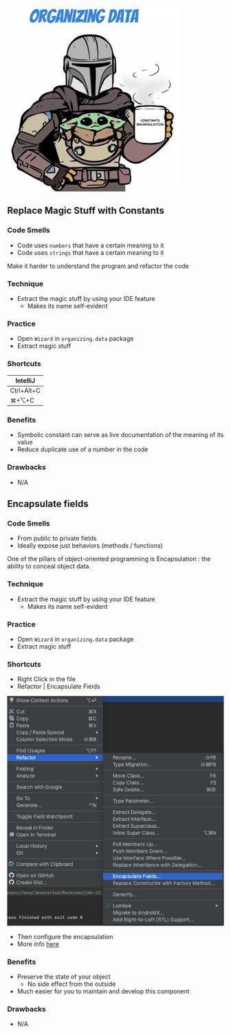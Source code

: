 ![refactoring-journey](img/3-organizing-data.png)

## Replace Magic Stuff with Constants
### Code Smells
* Code uses `numbers` that have a certain meaning to it
* Code uses `strings` that have a certain meaning to it

Make it harder to understand the program and refactor the code

### Technique
* Extract the magic stuff by using your IDE feature
  * Makes its name self-evident

### Practice
* Open `Wizard` in `organizing.data` package
* Extract magic stuff

### Shortcuts
| IntelliJ |
|---|
| Ctrl+Alt+C |
| ⌘+⌥+C |

### Benefits
* Symbolic constant can serve as live documentation of the meaning of its value
* Reduce duplicate use of a number in the code

### Drawbacks
* N/A

## Encapsulate fields
### Code Smells
* From public to private fields
* Ideally expose just behaviors (methods / functions)

One of the pillars of object-oriented programming is Encapsulation : the ability to conceal object data.

### Technique
* Extract the magic stuff by using your IDE feature
  * Makes its name self-evident

### Practice
* Open `Wizard` in `organizing.data` package
* Extract magic stuff

### Shortcuts
* Right Click in the file
* Refactor | Encapsulate Fields  

![extract class](img/encapsulateFields.png)
* Then configure the encapsulation
* More info [here](https://www.jetbrains.com/help/idea/encapsulate-fields.html)

### Benefits
* Preserve the state of your object
    * No side effect from the outside
* Much easier for you to maintain and develop this component

### Drawbacks
* N/A
